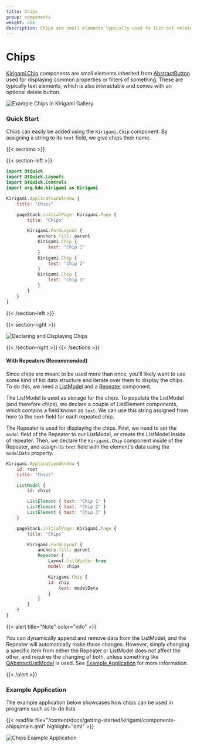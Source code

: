 ```yaml
---
title: Chips
group: components
weight: 206
description: Chips are small elements typically used to list out related properties.
---
```


# Chips

[Kirigami.Chip](docs:kirigami2;Chip) components are small elements inherited from [AbstractButton](https://doc.qt.io/qt-6/qml-qtquick-controls2-abstractbutton.html) used for displaying common properties or filters of something. These are typically text elements, which is also interactable and comes with an optional delete button.

![Example Chips in Kirigami Gallery](../../../content/docs/getting-started/kirigami/components-chips/chips\_kirigami\_gallery.png)

### Quick Start

Chips can easily be added using the `Kirigami.Chip` component. By assigning a string to its `text` field, we give chips their name.

\{{< sections >\}}

\{{< section-left >\}}

```qml
import QtQuick
import QtQuick.Layouts
import QtQuick.Controls
import org.kde.kirigami as Kirigami

Kirigami.ApplicationWindow {
    title: "Chips"

    pageStack.initialPage: Kirigami.Page {
        title: "Chips"

        Kirigami.FormLayout {
            anchors.fill: parent
            Kirigami.Chip {
                text: "Chip 1"
            }
            Kirigami.Chip {
                text: "Chip 2"
            }
            Kirigami.Chip {
                text: "Chip 3"
            }
        }
    }
}
```

\{{< /section-left >\}}

\{{< section-right >\}}

![Declaring and Displaying Chips](../../../content/docs/getting-started/kirigami/components-chips/chips\_usage.png)

\{{< /section-right >\}} \{{< /sections >\}}

#### With Repeaters (Recommended)

Since chips are meant to be used more than once, you'll likely want to use some kind of list data structure and iterate over them to display the chips. To do this, we need a [ListModel](https://doc.qt.io/qt-6/qml-qtqml-models-listmodel.html) and a [Repeater](https://doc.qt.io/qt-6/qml-qtquick-repeater.html) component.

The ListModel is used as storage for the chips. To populate the ListModel (and therefore chips), we declare a couple of ListElement components, which contains a field known as `text`. We can use this string assigned from here to the `text` field for each repeated chip.

The Repeater is used for displaying the chips. First, we need to set the `model` field of the Repeater to our ListModel, or create the ListModel inside of repeater. Then, we declare the `Kirigami.Chip` component inside of the Repeater, and assign its `text` field with the element's data using the `modelData` property.

```qml
Kirigami.ApplicationWindow {
    id: root
    title: "Chips"

    ListModel {
        id: chips

        ListElement { text: "Chip 1" }
        ListElement { text: "Chip 2" }
        ListElement { text: "Chip 3" }
    }

    pageStack.initialPage: Kirigami.Page {
        title: "Chips"

        Kirigami.FormLayout {
            anchors.fill: parent
            Repeater {
                Layout.fillWidth: true
                model: chips

                Kirigami.Chip {
                id: chip
                    text: modelData
                }
            }
        }
    }
}
```

\{{< alert title="Note" color="info" >\}}

You can dynamically append and remove data from the ListModel, and the Repeater will automatically make those changes. However, simply changing a specific item from either the Repeater or ListModel does not affect the other, and requires the changing of both, unless something like [QAbstractListModel](https://doc.qt.io/qt-6/qabstractlistmodel.html) is used. See [Example Application](index-14.md#example-application) for more information.

\{{< /alert >\}}

### Example Application

The example application below showcases how chips can be used in programs such as to-do lists.

\{{< readfile file="/content/docs/getting-started/kirigami/components-chips/main.qml" highlight="qml" >\}}

![Chips Example Application](../../../content/docs/getting-started/kirigami/components-chips/chips\_example\_app.png)
